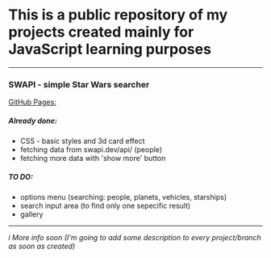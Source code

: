 # This is a public repository of my projects created mainly for JavaScript learning purposes

---

### SWAPI - simple Star Wars searcher

[GitHub Pages:](https://zibih.github.io/JSLearningProjects/)

##### Already done:

- CSS - basic styles and 3d card effect
- fetching data from swapi.dev/api/ (people)
- fetching more data with 'show more' button

##### TO DO:

- options menu (searching: people, planets, vehicles, starships)
- search input area (to find only one sepecific result)
- gallery

---

_i More info soon (I'm going to add some description to every project/branch as soon as created)_
